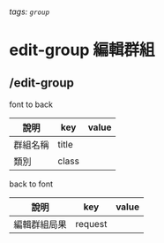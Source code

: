 ###### tags: `group`
# edit-group 編輯群組
## /edit-group
font to back

| 說明     | key   | value |
| -------- | ----- | ----- |
| 群組名稱 | title |       |
| 類別     | class |       |


back to font

| 說明         | key     | value |
| ------------ | ------- | ----- |
| 編輯群組局果 | request |       |

